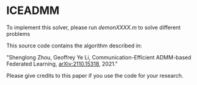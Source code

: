 # ICEADMM

To implement this solver, please run *demonXXXX.m* to solve different problems

This source code contains the algorithm described in:

"Shenglong Zhou,  Geoffrey Ye Li, Communication-Efficient ADMM-based Federated Learning, [arXiv:2110.15318](https://arxiv.org/abs/2110.15318), 2021."    

Please give credits to this paper if you use the code for your research.
